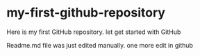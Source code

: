 # my-first-github-repository
Here is my first GitHub repository. let get started with GitHub

Readme.md file was just edited manually. one more edit in github
